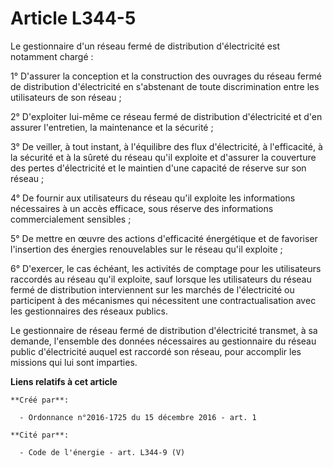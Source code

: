 # Article L344-5

Le gestionnaire d'un réseau fermé de distribution d'électricité est notamment chargé :

1° D'assurer la conception et la construction des ouvrages du réseau fermé de distribution d'électricité en s'abstenant de
toute discrimination entre les utilisateurs de son réseau ;

2° D'exploiter lui-même ce réseau fermé de distribution d'électricité et d'en assurer l'entretien, la maintenance et la
sécurité ;

3° De veiller, à tout instant, à l'équilibre des flux d'électricité, à l'efficacité, à la sécurité et à la sûreté du réseau
qu'il exploite et d'assurer la couverture des pertes d'électricité et le maintien d'une capacité de réserve sur son réseau ;

4° De fournir aux utilisateurs du réseau qu'il exploite les informations nécessaires à un accès efficace, sous réserve des
informations commercialement sensibles ;

5° De mettre en œuvre des actions d'efficacité énergétique et de favoriser l'insertion des énergies renouvelables sur le
réseau qu'il exploite ;

6° D'exercer, le cas échéant, les activités de comptage pour les utilisateurs raccordés au réseau qu'il exploite, sauf
lorsque les utilisateurs du réseau fermé de distribution interviennent sur les marchés de l'électricité ou participent à des
mécanismes qui nécessitent une contractualisation avec les gestionnaires des réseaux publics.

Le gestionnaire de réseau fermé de distribution d'électricité transmet, à sa demande, l'ensemble des données nécessaires au
gestionnaire du réseau public d'électricité auquel est raccordé son réseau, pour accomplir les missions qui lui sont
imparties.

**Liens relatifs à cet article**

	**Créé par**:

	  - Ordonnance n°2016-1725 du 15 décembre 2016 - art. 1

	**Cité par**:

	  - Code de l'énergie - art. L344-9 (V)
